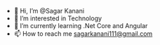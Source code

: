 - 👋 Hi, I’m @Sagar Kanani
- 👀 I’m interested in Technology
- 🌱 I’m currently learning .Net Core and Angular
- 📫 How to reach me sagarkanani111@gmail.com

<!---
sagar-convergesol/sagar-convergesol is a ✨ special ✨ repository because its `README.md` (this file) appears on your GitHub profile.
You can click the Preview link to take a look at your changes.
--->

